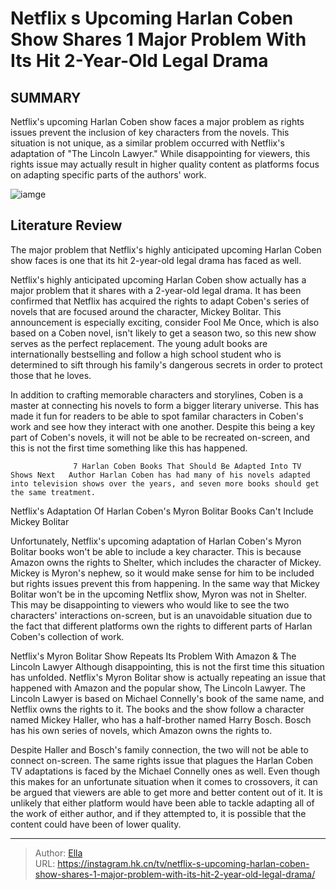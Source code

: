 # Netflix s Upcoming Harlan Coben Show Shares 1 Major Problem With Its Hit 2-Year-Old Legal Drama


## SUMMARY 



  Netflix&#39;s upcoming Harlan Coben show faces a major problem as rights issues prevent the inclusion of key characters from the novels.   This situation is not unique, as a similar problem occurred with Netflix&#39;s adaptation of &#34;The Lincoln Lawyer.&#34;   While disappointing for viewers, this rights issue may actually result in higher quality content as platforms focus on adapting specific parts of the authors&#39; work.  

![iamge](https://static1.srcdn.com/wordpress/wp-content/uploads/2024/01/lincolnlawyer-harlancoben.jpg)

## Literature Review

The major problem that Netflix&#39;s highly anticipated upcoming Harlan Coben show faces is one that its hit 2-year-old legal drama has faced as well.




Netflix&#39;s highly anticipated upcoming Harlan Coben show actually has a major problem that it shares with a 2-year-old legal drama. It has been confirmed that Netflix has acquired the rights to adapt Coben&#39;s series of novels that are focused around the character, Mickey Bolitar. This announcement is especially exciting, consider Fool Me Once, which is also based on a Coben novel, isn&#39;t likely to get a season two, so this new show serves as the perfect replacement. The young adult books are internationally bestselling and follow a high school student who is determined to sift through his family&#39;s dangerous secrets in order to protect those that he loves.




In addition to crafting memorable characters and storylines, Coben is a master at connecting his novels to form a bigger literary universe. This has made it fun for readers to be able to spot familar characters in Coben&#39;s work and see how they interact with one another. Despite this being a key part of Coben&#39;s novels, it will not be able to be recreated on-screen, and this is not the first time something like this has happened.

                  7 Harlan Coben Books That Should Be Adapted Into TV Shows Next   Author Harlan Coben has had many of his novels adapted into television shows over the years, and seven more books should get the same treatment.   


 Netflix&#39;s Adaptation Of Harlan Coben&#39;s Myron Bolitar Books Can&#39;t Include Mickey Bolitar 
          

Unfortunately, Netflix&#39;s upcoming adaptation of Harlan Coben&#39;s Myron Bolitar books won&#39;t be able to include a key character. This is because Amazon owns the rights to Shelter, which includes the character of Mickey. Mickey is Myron&#39;s nephew, so it would make sense for him to be included but rights issues prevent this from happening. In the same way that Mickey Bolitar won&#39;t be in the upcoming Netflix show, Myron was not in Shelter. This may be disappointing to viewers who would like to see the two characters&#39; interactions on-screen, but is an unavoidable situation due to the fact that different platforms own the rights to different parts of Harlan Coben&#39;s collection of work.






 Netflix&#39;s Myron Bolitar Show Repeats Its Problem With Amazon &amp; The Lincoln Lawyer 
Although disappointing, this is not the first time this situation has unfolded. Netflix&#39;s Myron Bolitar show is actually repeating an issue that happened with Amazon and the popular show, The Lincoln Lawyer. The Lincoln Lawyer is based on Michael Connelly&#39;s book of the same name, and Netflix owns the rights to it. The books and the show follow a character named Mickey Haller, who has a half-brother named Harry Bosch. Bosch has his own series of novels, which Amazon owns the rights to.

Despite Haller and Bosch&#39;s family connection, the two will not be able to connect on-screen. The same rights issue that plagues the Harlan Coben TV adaptations is faced by the Michael Connelly ones as well. Even though this makes for an unfortunate situation when it comes to crossovers, it can be argued that viewers are able to get more and better content out of it. It is unlikely that either platform would have been able to tackle adapting all of the work of either author, and if they attempted to, it is possible that the content could have been of lower quality.






---

> Author: [Ella](https://instagram.hk.cn/)  
> URL: https://instagram.hk.cn/tv/netflix-s-upcoming-harlan-coben-show-shares-1-major-problem-with-its-hit-2-year-old-legal-drama/  

